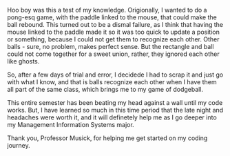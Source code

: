 Hoo boy was this a test of my knowledge. Origionally, I wanted to do a pong-esq game, with the paddle linked to the mouse, that could make the ball rebound. This turned out to be a dismal failure, as I think that having the mouse linked to the paddle made it so it was too quick to update a position or something, because I could not get them to recognize each other. Other balls - sure, no problem, makes perfect sense. But the rectangle and ball could not come together for a sweet union, rather, they ignored each other like ghosts. 

So, after a few days of trial and error, I decidede I had to scrap it and just go with what I know, and that is balls recognize each other when I have them all part of the same class, which brings me to my game of dodgeball. 

This entire semester has been beating my head against a wall until my code works. But, I have learned so much in this time period that the late night and headaches were worth it, and it will definetely help me as I go deeper into my Management Information Systems major. 

Thank you, Professor Musick, for helping me get started on my coding journey. 
